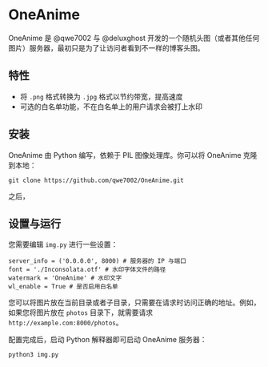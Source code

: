 # OneAnime

OneAnime 是 @qwe7002 与 @deluxghost 开发的一个随机头图（或者其他任何图片）服务器，最初只是为了让访问者看到不一样的博客头图。

## 特性

* 将 `.png` 格式转换为 `.jpg` 格式以节约带宽，提高速度
* 可选的白名单功能，不在白名单上的用户请求会被打上水印

## 安装

OneAnime 由 Python 编写，依赖于 PIL 图像处理库。你可以将 OneAnime 克隆到本地：

    git clone https://github.com/qwe7002/OneAnime.git

之后，
    
## 设置与运行

您需要编辑 `img.py` 进行一些设置：

    server_info = ('0.0.0.0', 8000) # 服务器的 IP 与端口
    font = './Inconsolata.otf' # 水印字体文件的路径
    watermark = 'OneAnime' # 水印文字
    wl_enable = True # 是否启用白名单

您可以将图片放在当前目录或者子目录，只需要在请求时访问正确的地址。例如，如果您将图片放在 `photos` 目录下，就需要请求 `http://example.com:8000/photos`。

配置完成后，启动 Python 解释器即可启动 OneAnime 服务器：

    python3 img.py

